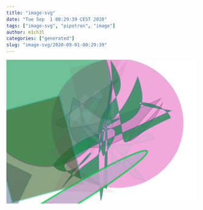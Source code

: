 ```yaml
---
title: "image-svg"
date: "Tue Sep  1 00:29:39 CEST 2020"
tags: ["image-svg", "pipotron", "image"]
author: m1ch3l
categories: ["generated"]
slug: "image-svg/2020-09-01-00:29:39"
---
```


![](image.svg)

